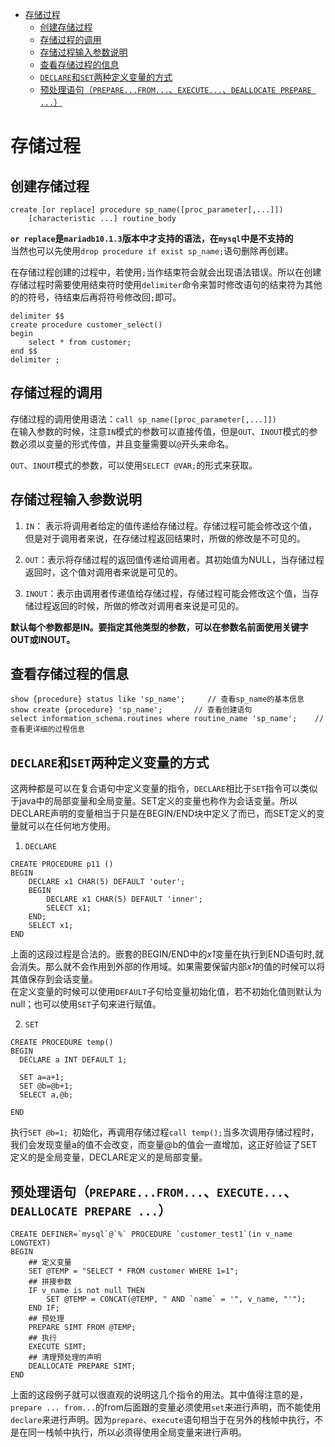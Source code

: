 <!-- TOC -->

- [存储过程](#存储过程)
  - [创建存储过程](#创建存储过程)
  - [存储过程的调用](#存储过程的调用)
  - [存储过程输入参数说明](#存储过程输入参数说明)
  - [查看存储过程的信息](#查看存储过程的信息)
  - [`DECLARE`和`SET`两种定义变量的方式](#declare和set两种定义变量的方式)
  - [预处理语句（`PREPARE...FROM...`、`EXECUTE...`、`DEALLOCATE PREPARE ...`）](#预处理语句preparefromexecutedeallocate-prepare-)

<!-- /TOC -->

# 存储过程

## 创建存储过程
```
create [or replace] procedure sp_name([proc_parameter[,...]])
    [characteristic ...] routine_body
```
**`or replace`是`mariadb10.1.3`版本中才支持的语法，在`mysql`中是不支持的**  
当然也可以先使用`drop procedure if exist sp_name;`语句删除再创建。  

在存储过程创建的过程中，若使用`;`当作结束符会就会出现语法错误。所以在创建存储过程时需要使用结束符时使用`delimiter`命令来暂时修改语句的结束符为其他的的符号，待结束后再将符号修改回`;`即可。
```
delimiter $$
create procedure customer_select()
begin
    select * from customer;
end $$
delimiter ;
```

## 存储过程的调用

存储过程的调用使用语法：`call sp_name([proc_parameter[,...]])`  
在输入参数的时候，注意`IN`模式的参数可以直接传值，但是`OUT`、`INOUT`模式的参数必须以变量的形式传值，并且变量需要以`@`开头来命名。

`OUT`、`INOUT`模式的参数，可以使用`SELECT @VAR;`的形式来获取。

## 存储过程输入参数说明

1. `IN`： 表示将调用者给定的值传递给存储过程。存储过程可能会修改这个值，但是对于调用者来说，在存储过程返回结果时，所做的修改是不可见的。

2. `OUT`：表示将存储过程的返回值传递给调用者。其初始值为NULL，当存储过程返回时，这个值对调用者来说是可见的。

3. `INOUT`：表示由调用者传递值给存储过程，存储过程可能会修改这个值，当存储过程返回的时候，所做的修改对调用者来说是可见的。

**默认每个参数都是IN。要指定其他类型的参数，可以在参数名前面使用关键字OUT或INOUT。**

## 查看存储过程的信息

```
show {procedure} status like 'sp_name';     // 查看sp_name的基本信息
show create {procedure} 'sp_name';       // 查看创建语句
select information_schema.routines where routine_name 'sp_name';    // 查看更详细的过程信息
```

## `DECLARE`和`SET`两种定义变量的方式

这两种都是可以在复合语句中定义变量的指令，`DECLARE`相比于`SET`指令可以类似于java中的局部变量和全局变量。SET定义的变量也称作为会话变量。所以DECLARE声明的变量相当于只是在BEGIN/END块中定义了而已，而SET定义的变量就可以在任何地方使用。

1. `DECLARE`
```
CREATE PROCEDURE p11 () 
BEGIN 
    DECLARE x1 CHAR(5) DEFAULT 'outer'; 
    BEGIN 
        DECLARE x1 CHAR(5) DEFAULT 'inner'; 
        SELECT x1; 
    END; 
    SELECT x1; 
END 
```
上面的这段过程是合法的。嵌套的BEGIN/END中的*x1*变量在执行到END语句时,就会消失。那么就不会作用到外部的作用域。如果需要保留内部*x1*的值的时候可以将其值保存到会话变量。   
在定义变量的时候可以使用`DEFAULT`子句给变量初始化值，若不初始化值则默认为null；也可以使用`SET`子句来进行赋值。

2. `SET`
```
CREATE PROCEDURE temp()
BEGIN
  DECLARE a INT DEFAULT 1;
 
  SET a=a+1;
  SET @b=@b+1;
  SELECT a,@b;
 
END
```
执行`SET @b=1; `初始化，再调用存储过程`call temp();`当多次调用存储过程时，我们会发现变量a的值不会改变，而变量@b的值会一直增加，这正好验证了SET定义的是全局变量，DECLARE定义的是局部变量。

## 预处理语句（`PREPARE...FROM...`、`EXECUTE...`、`DEALLOCATE PREPARE ...`）
```
CREATE DEFINER=`mysql`@`%` PROCEDURE `customer_test1`(in v_name LONGTEXT)
BEGIN
    ## 定义变量
	SET @TEMP = "SELECT * FROM customer WHERE 1=1";
	## 拼接参数
	IF v_name is not null THEN 
		SET @TEMP = CONCAT(@TEMP, " AND `name` = '", v_name, "'");
	END IF;
	## 预处理
	PREPARE SIMT FROM @TEMP;
    ## 执行
	EXECUTE SIMT;
	## 清理预处理的声明
	DEALLOCATE PREPARE SIMT;
END
```
上面的这段例子就可以很直观的说明这几个指令的用法。其中值得注意的是，`prepare ... from...`的from后面跟的变量必须使用`set`来进行声明，而不能使用`declare`来进行声明。因为`prepare`、`execute`语句相当于在另外的栈帧中执行，不是在同一栈帧中执行，所以必须得使用全局变量来进行声明。





